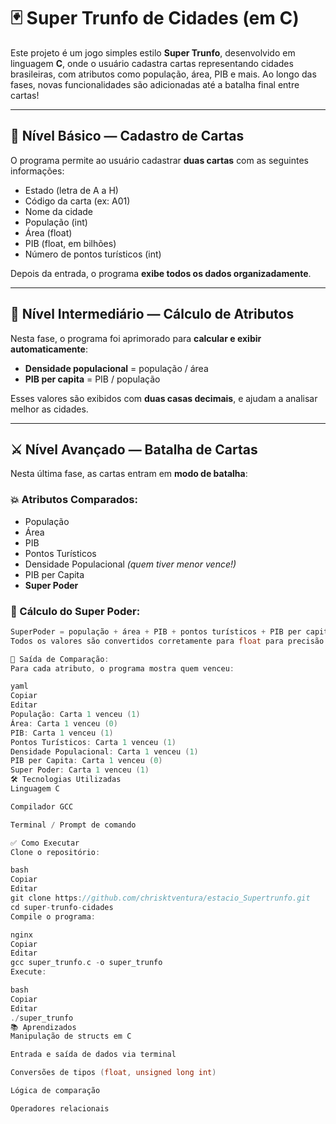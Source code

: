 # 🃏 Super Trunfo de Cidades (em C)

Este projeto é um jogo simples estilo **Super Trunfo**, desenvolvido em linguagem **C**, onde o usuário cadastra cartas representando cidades brasileiras, com atributos como população, área, PIB e mais. Ao longo das fases, novas funcionalidades são adicionadas até a batalha final entre cartas!

---

## 🔰 Nível Básico — Cadastro de Cartas

O programa permite ao usuário cadastrar **duas cartas** com as seguintes informações:

- Estado (letra de A a H)
- Código da carta (ex: A01)
- Nome da cidade
- População (int)
- Área (float)
- PIB (float, em bilhões)
- Número de pontos turísticos (int)

Depois da entrada, o programa **exibe todos os dados organizadamente**.

---

## 🧮 Nível Intermediário — Cálculo de Atributos

Nesta fase, o programa foi aprimorado para **calcular e exibir automaticamente**:

- **Densidade populacional** = população / área
- **PIB per capita** = PIB / população

Esses valores são exibidos com **duas casas decimais**, e ajudam a analisar melhor as cidades.

---

## ⚔️ Nível Avançado — Batalha de Cartas

Nesta última fase, as cartas entram em **modo de batalha**:

### 💥 Atributos Comparados:
- População
- Área
- PIB
- Pontos Turísticos
- Densidade Populacional *(quem tiver menor vence!)*
- PIB per Capita
- **Super Poder**

### 🧠 Cálculo do Super Poder:
```c
SuperPoder = população + área + PIB + pontos turísticos + PIB per capita + (1 / densidade populacional)
Todos os valores são convertidos corretamente para float para precisão.

🧪 Saída de Comparação:
Para cada atributo, o programa mostra quem venceu:

yaml
Copiar
Editar
População: Carta 1 venceu (1)
Área: Carta 1 venceu (0)
PIB: Carta 1 venceu (1)
Pontos Turísticos: Carta 1 venceu (1)
Densidade Populacional: Carta 1 venceu (1)
PIB per Capita: Carta 1 venceu (0)
Super Poder: Carta 1 venceu (1)
🛠️ Tecnologias Utilizadas
Linguagem C

Compilador GCC

Terminal / Prompt de comando

✅ Como Executar
Clone o repositório:

bash
Copiar
Editar
git clone https://github.com/chrisktventura/estacio_Supertrunfo.git
cd super-trunfo-cidades
Compile o programa:

nginx
Copiar
Editar
gcc super_trunfo.c -o super_trunfo
Execute:

bash
Copiar
Editar
./super_trunfo
📚 Aprendizados
Manipulação de structs em C

Entrada e saída de dados via terminal

Conversões de tipos (float, unsigned long int)

Lógica de comparação

Operadores relacionais
